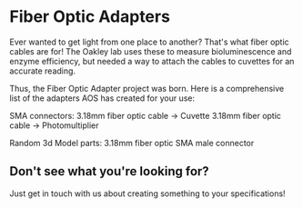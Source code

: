 # Fiber Optic Adapters 

Ever wanted to get light from one place to another? That's what fiber optic cables are for!  The Oakley lab uses these to measure bioluminescence and enzyme efficiency, but needed a way to attach the cables to cuvettes for an accurate reading.

Thus, the Fiber Optic Adapter project was born.  Here is a comprehensive list of the adapters AOS has created for your use:

SMA connectors:
3.18mm fiber optic cable -> Cuvette
3.18mm fiber optic cable -> Photomultiplier

Random 3d Model parts:
3.18mm fiber optic SMA male connector

## Don't see what you're looking for?  

Just get in touch with us about creating something to your specifications!